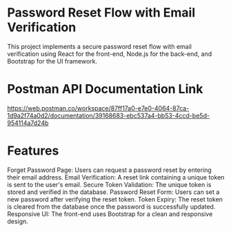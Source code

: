 # Password Reset Flow with Email Verification
This project implements a secure password reset flow with email verification using React for the front-end, Node.js for the back-end, and Bootstrap for the UI framework.

# Postman API Documentation Link
https://web.postman.co/workspace/87ff17a0-e7e0-4064-87ca-1d9a2f74a0d2/documentation/39168683-ebc537a4-bb53-4ccd-be5d-954114a7d24b

# Features
Forget Password Page: Users can request a password reset by entering their email address.
Email Verification: A reset link containing a unique token is sent to the user's email.
Secure Token Validation: The unique token is stored and verified in the database.
Password Reset Form: Users can set a new password after verifying the reset token.
Token Expiry: The reset token is cleared from the database once the password is successfully updated.
Responsive UI: The front-end uses Bootstrap for a clean and responsive design.

